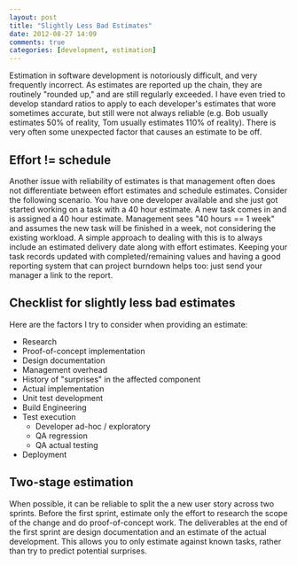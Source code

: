 ```yaml
---
layout: post
title: "Slightly Less Bad Estimates"
date: 2012-08-27 14:09
comments: true
categories: [development, estimation]
---
```


Estimation in software development is notoriously difficult, and very frequently incorrect. As estimates are reported up the chain, they are routinely "rounded up," and are still regularly exceeded. I have even tried to develop standard ratios to apply to each developer's estimates that wore sometimes accurate, but still were not always reliable (e.g. Bob usually estimates 50% of reality, Tom usually estimates 110% of reality). There is very often some unexpected factor that causes an estimate to be off.<!--more-->

## Effort != schedule

Another issue with reliability of estimates is that management often does not differentiate between effort estimates and schedule estimates. Consider the following scenario. You have one developer available and she just got started working on a task with a 40 hour estimate. A new task comes in and is assigned a 40 hour estimate. Management sees "40 hours == 1 week" and assumes the new task will be finished in a week, not considering the existing workload. A simple approach to dealing with this is to always include an estimated delivery date along with effort estimates. Keeping your task records updated with completed/remaining values and having a good reporting system that can project burndown helps too: just send your manager a link to the report.

## Checklist for slightly less bad estimates

Here are the factors I try to consider when providing an estimate:

* Research
* Proof-of-concept implementation
* Design documentation
* Management overhead
* History of "surprises" in the affected component
* Actual implementation
* Unit test development
* Build Engineering
* Test execution
  * Developer ad-hoc / exploratory
  * QA regression
  * QA actual testing
* Deployment

## Two-stage estimation

When possible, it can be reliable to split the a new user story across two sprints. Before the first sprint, estimate only the effort to research the scope of the change and do proof-of-concept work. The deliverables at the end of the first sprint are design documentation and an estimate of the actual development. This allows you to only estimate against known tasks, rather than try to predict potential surprises.
